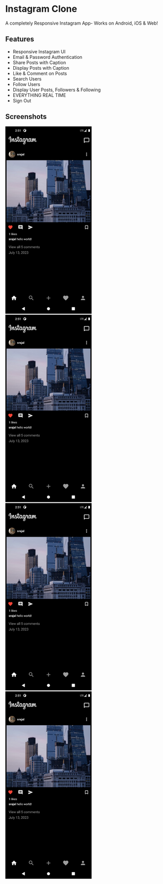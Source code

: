 # Instagram Clone

A completely Responsive Instagram App- Works on Android, iOS & Web!

## Features
* Responsive Instagram UI
* Email & Password Authentication
* Share Posts with Caption
* Display Posts with Caption
* Like & Comment on Posts
* Search Users
* Follow Users
* Display User Posts, Followers & Following
* EVERYTHING REAL TIME
* Sign Out

## Screenshots
<img src="https://github.com/SrajalDixit/Instagram-Clone/blob/main/Screenshot_1694856090.png" alt="My Image" width="270" height="585">
<img src="https://github.com/SrajalDixit/Instagram-Clone/blob/main/Screenshot_1694856090.png" alt="My Image" width="270" height="585">
<img src="https://github.com/SrajalDixit/Instagram-Clone/blob/main/Screenshot_1694856090.png" alt="My Image" width="270" height="585">
<img src="https://github.com/SrajalDixit/Instagram-Clone/blob/main/Screenshot_1694856090.png" alt="My Image" width="270" height="585">



